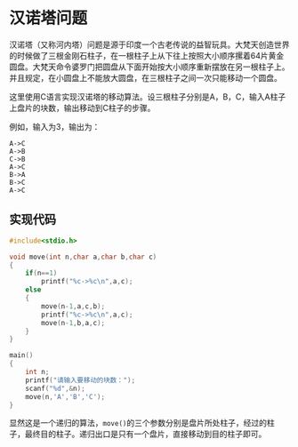 # 汉诺塔问题

汉诺塔（又称河内塔）问题是源于印度一个古老传说的益智玩具。大梵天创造世界的时候做了三根金刚石柱子，在一根柱子上从下往上按照大小顺序摞着64片黄金圆盘。大梵天命令婆罗门把圆盘从下面开始按大小顺序重新摆放在另一根柱子上。并且规定，在小圆盘上不能放大圆盘，在三根柱子之间一次只能移动一个圆盘。

这里使用C语言实现汉诺塔的移动算法。设三根柱子分别是A，B，C，输入A柱子上盘片的块数，输出移动到C柱子的步骤。

例如，输入为3，输出为：
```
A->C
A->B
C->B
A->C
B->A
B->C
A->C
```

## 实现代码

```c
#include<stdio.h>

void move(int n,char a,char b,char c)
{
	if(n==1)
		printf("%c->%c\n",a,c);
	else
	{
		move(n-1,a,c,b);
		printf("%c->%c\n",a,c);
		move(n-1,b,a,c);
	}
}

main()
{
	int n;
	printf("请输入要移动的块数：");
	scanf("%d",&n);
	move(n,'A','B','C');
}
```

显然这是一个递归的算法，`move()`的三个参数分别是盘片所处柱子，经过的柱子，最终目的柱子。递归出口是只有一个盘片，直接移动到目的柱子即可。
